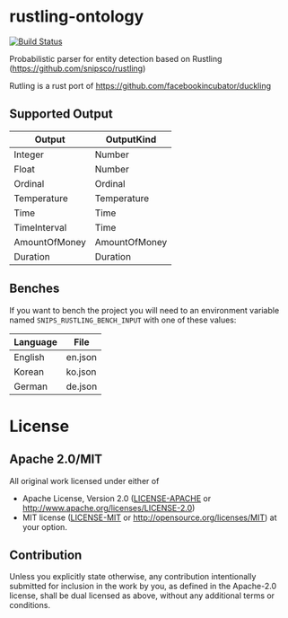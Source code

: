 # rustling-ontology
[![Build Status](https://travis-ci.org/snipsco/rustling-ontology.svg?branch=develop)](https://travis-ci.org/snipsco/rustling-ontology)

Probabilistic parser for entity detection based on Rustling (https://github.com/snipsco/rustling)

Rutling is a rust port of https://github.com/facebookincubator/duckling



## Supported Output

|   Output  | OutputKind |
| --------- | ------------- |
|  Integer |  Number |
| Float | Number |
| Ordinal | Ordinal |
| Temperature | Temperature |
| Time | Time |
| TimeInterval | Time |
| AmountOfMoney | AmountOfMoney |
| Duration | Duration |


## Benches

If you want to bench the project you will need to an environment variable named `SNIPS_RUSTLING_BENCH_INPUT` with one of these values:

| Language | File |
| -------- | ---- |
| English | en.json |
| Korean | ko.json |
| German | de.json |

# License

## Apache 2.0/MIT

All original work licensed under either of
 * Apache License, Version 2.0 ([LICENSE-APACHE](LICENSE-APACHE) or http://www.apache.org/licenses/LICENSE-2.0)
 * MIT license ([LICENSE-MIT](LICENSE-MIT) or http://opensource.org/licenses/MIT)
at your option.

## Contribution

Unless you explicitly state otherwise, any contribution intentionally submitted
for inclusion in the work by you, as defined in the Apache-2.0 license, shall
be dual licensed as above, without any additional terms or conditions.
